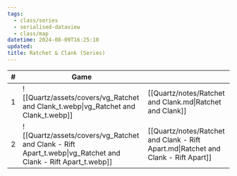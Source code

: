 ```yaml
---
tags:
  - class/series
  - serialised-dataview
  - class/map
datetime: 2024-08-09T16:25:10
updated: 
title: Ratchet & Clank (Series)
---
```

<!-- QueryToSerialize: table without id sequence as "#", embed(link(thumbnail)) as Game, file.link as ""  from #class/video-game where series = [[]] sort sequence -->
<!-- SerializedQuery: table without id sequence as "#", embed(link(thumbnail)) as Game, file.link as ""  from #class/video-game where series = [[]] sort sequence -->

| # | Game                                                                                                         |                                                                                    |
| - | ------------------------------------------------------------------------------------------------------------ | ---------------------------------------------------------------------------------- |
| 1 | ![[Quartz/assets/covers/vg_Ratchet and Clank_t.webp\|vg_Ratchet and Clank_t.webp]]                           | [[Quartz/notes/Ratchet and Clank.md\|Ratchet and Clank]]                           |
| 2 | ![[Quartz/assets/covers/vg_Ratchet and Clank - Rift Apart_t.webp\|vg_Ratchet and Clank - Rift Apart_t.webp]] | [[Quartz/notes/Ratchet and Clank - Rift Apart.md\|Ratchet and Clank - Rift Apart]] |
<!-- SerializedQuery END -->
